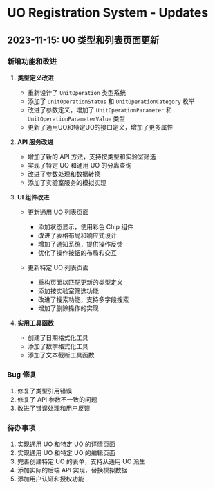 # UO Registration System - Updates

## 2023-11-15: UO 类型和列表页面更新

### 新增功能和改进

1. **类型定义改进**
   - 重新设计了 `UnitOperation` 类型系统
   - 添加了 `UnitOperationStatus` 和 `UnitOperationCategory` 枚举
   - 改进了参数定义，增加了 `UnitOperationParameter` 和 `UnitOperationParameterValue` 类型
   - 更新了通用UO和特定UO的接口定义，增加了更多属性

2. **API 服务改进**
   - 增加了新的 API 方法，支持按类型和实验室筛选
   - 实现了特定 UO 和通用 UO 的分离查询
   - 改进了参数处理和数据转换
   - 添加了实验室服务的模拟实现

3. **UI 组件改进**
   - 更新通用 UO 列表页面
     - 添加状态显示，使用彩色 Chip 组件
     - 改进了表格布局和响应式设计
     - 增加了通知系统，提供操作反馈
     - 优化了操作按钮的布局和交互
   
   - 更新特定 UO 列表页面
     - 重构页面以匹配更新的类型定义
     - 添加按实验室筛选功能
     - 改进了搜索功能，支持多字段搜索
     - 增加了删除操作的实现

4. **实用工具函数**
   - 创建了日期格式化工具
   - 添加了数字格式化工具
   - 添加了文本截断工具函数

### Bug 修复

1. 修复了类型引用错误
2. 修复了 API 参数不一致的问题
3. 改进了错误处理和用户反馈

### 待办事项

1. 实现通用 UO 和特定 UO 的详情页面
2. 实现通用 UO 和特定 UO 的编辑页面
3. 完善创建特定 UO 的表单，支持从通用 UO 派生
4. 添加实际的后端 API 实现，替换模拟数据
5. 添加用户认证和授权功能 
